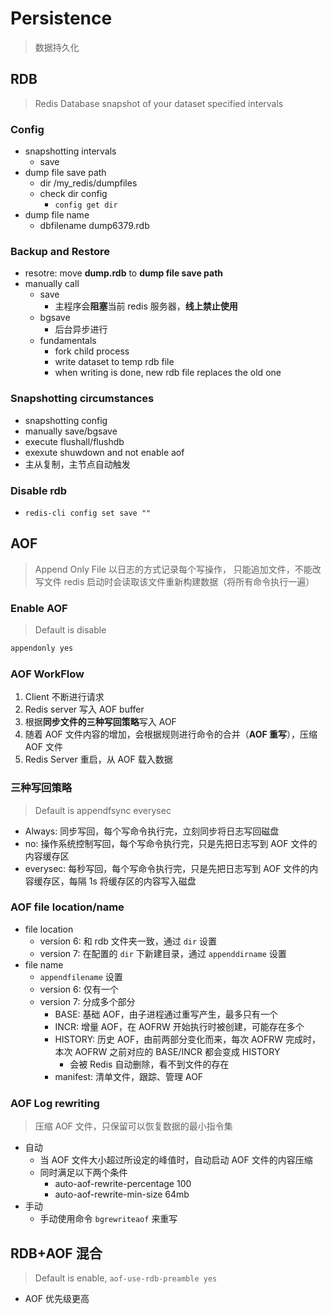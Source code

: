# Persistence
> 数据持久化

## RDB
> Redis Database
> snapshot of your dataset specified intervals


### Config

- snapshotting intervals
  - save <seconds> <changes>
- dump file save path
  - dir /my_redis/dumpfiles
  - check dir config
    - `config get dir`
- dump file name
  - dbfilename dump6379.rdb


### Backup and Restore

- resotre: move **dump.rdb** to **dump file save path**
- manually call
  - save
    - 主程序会**阻塞**当前 redis 服务器，**线上禁止使用**
  - bgsave
    - 后台异步进行
  - fundamentals
    - fork child process
    - write dataset to temp rdb file
    - when writing is done, new rdb file replaces the old one

### Snapshotting circumstances
- snapshotting config
- manually save/bgsave
- execute flushall/flushdb
- exexute shuwdown and not enable aof
- 主从复制，主节点自动触发

### Disable rdb
- `redis-cli config set save ""`

## AOF
> Append Only File
> 以日志的方式记录每个写操作， 只能追加文件，不能改写文件
> redis 启动时会读取该文件重新构建数据（将所有命令执行一遍）

### Enable AOF
> Default is disable
```txt
appendonly yes
```


### AOF WorkFlow

1. Client 不断进行请求
2. Redis server 写入 AOF buffer
3. 根据**同步文件的三种写回策略**写入 AOF
4. 随着 AOF 文件内容的增加，会根据规则进行命令的合并（**AOF 重写**），压缩 AOF 文件
5. Redis Server 重启，从 AOF 载入数据


### 三种写回策略
> Default is appendfsync everysec

- Always: 同步写回，每个写命令执行完，立刻同步将日志写回磁盘
- no: 操作系统控制写回，每个写命令执行完，只是先把日志写到 AOF 文件的内容缓存区
- everysec: 每秒写回，每个写命令执行完，只是先把日志写到 AOF 文件的内容缓存区，每隔 1s 将缓存区的内容写入磁盘

 
### AOF file location/name

- file location
  - version 6: 和 rdb 文件夹一致，通过 `dir` 设置
  - version 7: 在配置的 `dir` 下新建目录，通过 `appenddirname` 设置
- file name
  - `appendfilename` 设置
  - version 6: 仅有一个
  - version 7: 分成多个部分
    - BASE: 基础 AOF，由子进程通过重写产生，最多只有一个
    - INCR: 增量 AOF，在 AOFRW 开始执行时被创建，可能存在多个
    - HISTORY: 历史 AOF，由前两部分变化而来，每次 AOFRW 完成时，本次 AOFRW 之前对应的 BASE/INCR 都会变成 HISTORY
      - 会被 Redis 自动删除，看不到文件的存在
    - manifest: 清单文件，跟踪、管理 AOF
     

### AOF Log rewriting
> 压缩 AOF 文件，只保留可以恢复数据的最小指令集

- 自动
  - 当 AOF 文件大小超过所设定的峰值时，自动启动 AOF 文件的内容压缩
  - 同时满足以下两个条件
    - auto-aof-rewrite-percentage 100
    - auto-aof-rewrite-min-size 64mb
- 手动
  - 手动使用命令 `bgrewriteaof` 来重写


## RDB+AOF 混合
> Default is enable, `aof-use-rdb-preamble yes`
- AOF 优先级更高
